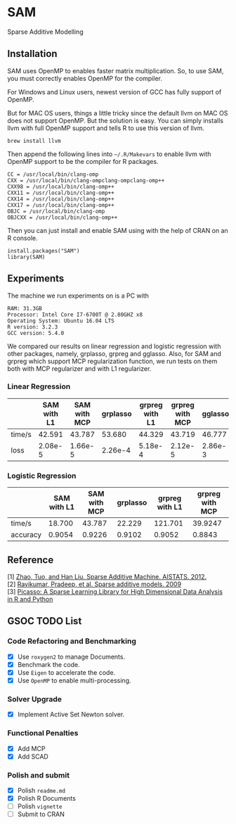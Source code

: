 # SAM
Sparse Additive Modelling

## Installation

SAM uses OpenMP to enables faster matrix multiplication. So, to use SAM, you must correctly enables OpenMP for the compiler.

For Windows and Linux users, newest version of GCC has fully support of OpenMP.

But for MAC OS users, things a little tricky since the default llvm on MAC OS does not support OpenMP. But the solution is easy. You can simply installs llvm with full OpenMP support and tells R to use this version of llvm.

```
brew install llvm
```

Then append the following lines into `~/.R/Makevars` to enable llvm with OpenMP support to be the compiler for R packages.

```
CC = /usr/local/bin/clang-omp
CXX = /usr/local/bin/clang-ompclang-ompclang-omp++
CXX98 = /usr/local/bin/clang-omp++
CXX11 = /usr/local/bin/clang-omp++
CXX14 = /usr/local/bin/clang-omp++
CXX17 = /usr/local/bin/clang-omp++
OBJC = /usr/local/bin/clang-omp
OBJCXX = /usr/local/bin/clang-omp++
```

Then you can just install and enable SAM using with the help of CRAN on an R console.

```
install.packages("SAM")
library(SAM)
```

## Experiments

The machine we run experiments on is a PC with

```
RAM: 31.3GB
Processor: Intel Core I7-6700T @ 2.80GHZ x8
Operating System: Ubuntu 16.04 LTS
R version: 3.2.3
GCC version: 5.4.0
```

We compared our results on linear regression and logistic regression with other packages, namely, grplasso, grpreg and gglasso. Also, for SAM and grpreg which support MCP regularization function, we run tests on them both with MCP regularizer and with L1 regularizer.

### Linear Regression



|      | SAM with L1 | SAM with MCP | grplasso | grpreg with L1 | grpreg with MCP | gglasso|
| ---- | ----------- | ------------ | -------- | -------------- | --------------- | ------ |
|time/s| 42.591      | 43.787       | 53.680   | 44.329         | 43.719          | 46.777 |
|loss  | 2.08e-5     | 1.66e-5      | 2.26e-4  | 5.18e-4        | 2.12e-5         | 2.86e-3|


### Logistic Regression

|         | SAM with L1 | SAM with MCP | grplasso | grpreg with L1 | grpreg with MCP|
| ------- | ----------- | ------------ | -------- | -------------- | -------------- |
|time/s   | 18.700      | 43.787       | 22.229   | 121.701        | 39.9247        |
|accuracy | 0.9054      | 0.9226       | 0.9102   | 0.9052         | 0.8843         |



## Reference
[1] [Zhao, Tuo, and Han Liu. Sparse Additive Machine. AISTATS. 2012.](http://proceedings.mlr.press/v22/zhao12/zhao12.pdf)  
[2] [Ravikumar, Pradeep, et al. Sparse additive models. 2009](https://rss.onlinelibrary.wiley.com/doi/epdf/10.1111/j.1467-9868.2009.00718.x)   
[3] [Picasso: A Sparse Learning Library for High Dimensional Data Analysis in R and Python](https://cran.r-project.org/web/packages/picasso/vignettes/vignette.pdf)



## GSOC TODO List

### Code Refactoring and Benchmarking
- [x] Use `roxygen2` to manage Documents.
- [x] Benchmark the code.
- [x] Use `Eigen` to accelerate the code.
- [x] Use `OpenMP` to enable multi-processing.

### Solver Upgrade
- [x] Implement Active Set Newton solver.

### Functional Penalties
- [x] Add MCP
- [x] Add SCAD

### Polish and submit
- [x] Polish `readme.md`
- [x] Polish R Documents
- [ ] Polish `vignette`
- [ ] Submit to CRAN
